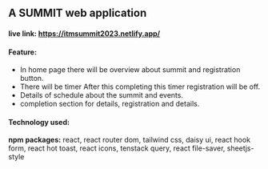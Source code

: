 ## A SUMMIT web application

#### live link: https://itmsummit2023.netlify.app/

#### Feature: 

* In home page there will be overview about summit and registration button. 
* There will be timer After this completing this timer registration will be off. 
* Details of schedule about the summit and events.
* completion section for details, registration and details. 


#### Technology used: 

**npm packages:** react, react router dom, tailwind css, daisy ui, react hook form, react hot toast, react icons, tenstack query, react file-saver, sheetjs-style